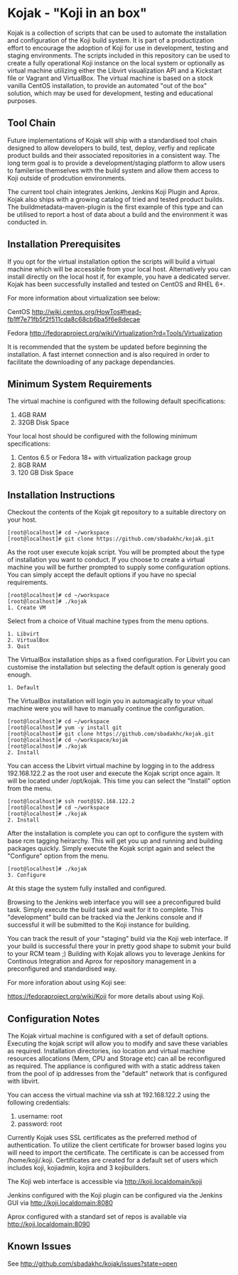 Kojak - "Koji in an box"
========================

Kojak is a collection of scripts that can be used to automate the installation and configuration of the Koji build system. It is part of a productization effort to encourage the adoption of Koji for use in development, testing and staging environments.  The scripts included in this repository can be used to create a fully operational Koji instance on the local system or optionally as virtual machine utilizing either the Libvirt visualization API and a Kickstart file or Vagrant and VirtualBox.  The virtual machine is based on a stock vanilla CentOS installation, to provide an automated "out of the box" solution, which may be used for development, testing and educational purposes.

Tool Chain
----------

Future implementations of Kojak will ship with a standardised tool chain designed to allow developers to build, test, deploy, verfiy and replicate product builds and their associated repositories in a consistent way.  The long term goal is to provide a development/staging platform to allow users to familerise themselves with the build system and allow them access to Koji outside of prodcution environments.   

The current tool chain integrates Jenkins, Jenkins Koji Plugin and Aprox.  Kojak also ships with a growing catalog of tried and tested product builds.  The buildmetadata-maven-plugin is the first example of this type and can be utilised to report a host of data about a build and the environment it was conducted in.

Installation Prerequisites
---------------------------

If you opt for the virtual installation option the scripts will build a virtual machine which will be accessible from your local host.  Alternatively you can install directly on the local host if, for example, you have a dedicated server.  Kojak has been successfully installed and tested on CentOS and RHEL 6+.

For more information about virtualization see below:

CentOS http://wiki.centos.org/HowTos#head-fb1ff7e71fb5f2f511cda8c68cb6ba5f6e8decae 

Fedora http://fedoraproject.org/wiki/Virtualization?rd=Tools/Virtualization

It is recommended that the system be updated before beginning the installation.  A fast internet connection and is also required in order to facilitate the downloading of any package dependancies.

Minimum System Requirements
--------------------------- 

The virtual machine is configured with the following default specifications:

1. 4GB RAM
2. 32GB Disk Space

Your local host should be configured with the following minimum specifications:

1. Centos 6.5 or Fedora 18+ with virtualization package group
2. 8GB RAM
3. 120 GB Disk Space 

Installation Instructions
------------------------

Checkout the contents of the Kojak git repository to a suitable directory on your host.
```
[root@localhost]# cd ~/workspace
[root@localhost]# git clone https://github.com/sbadakhc/kojak.git
```

As the root user execute kojak script.  You will be prompted about the type of installation you want to conduct.  If you choose to create a virtual machine you will be further prompted to supply some configuration options.  You can simply accept the default options if you have no special requirements.
```
[root@localhost]# cd ~/workspace
[root@localhost]# ./kojak
1. Create VM
```

Select from a choice of Vitual machine types from the menu options.
```
1. Libvirt
2. VirtualBox
3. Quit
```

The VirtualBox installation ships as a fixed configuration.
For Libvirt you can customise the installation but selecting the default option is generaly good enough.
```
1. Default
```

The VirtualBox installation will login you in automagically to your vitual machine were you will have to manually continue the configuration.
```
[root@localhost]# cd ~/workspace
[root@localhost]# yum -y install git
[root@localhost]# git clone https://github.com/sbadakhc/kojak.git
[root@localhost]# cd ~/workspace/kojak
[root@localhost]# ./kojak
2. Install
```

You can access the Libvirt virtual machine by logging in to the address 192.168.122.2 as the root user and execute the Kojak script once again.  It will be located under /opt/kojak.  This time you can select the "Install" option from the menu.
```
[root@localhost]# ssh root@192.168.122.2
[root@localhost]# cd ~/workspace
[root@localhost]# ./kojak
2. Install
```

After the installation is complete you can opt to configure the system with base rcm tagging heirarchy.  This will get you up and running and building packages quickly.  Simply execute the Kojak script again and select the "Configure" option from the menu.
```
[root@localhost]# ./kojak
3. Configure
```

At this stage the system fully installed and configured.  

Browsing to the Jenkins web interface you will see a preconfigured build task.  Simply execute the build task and wait for it to complete.  This "development" build can be tracked via the Jenkins console and if successful it will be submitted to the Koji instance for building.  

You can track the result of your "staging" build via the Koji web interface.  If your build is successful there your in pretty good shape to submit your build to your RCM team ;) Building with Kojak allows you to leverage Jenkins for Continous Integration and Aprox for repository management in a preconfigured and standardised way.

For more inforation about using Koji see:

https://fedoraproject.org/wiki/Koji for more details about using Koji.

Configuration Notes
-------------------
The Kojak virtual machine is configured with a set of default options.  Executing the kojak script will allow you to modify and save these variables as required.  Installation directories, iso location and virtual machine resources allocations (Mem, CPU and Storage etc) can all be reconfigured as required.  The appliance is configured with with a static address taken from the pool of ip addresses from the "default" network that is configured with libvirt.

You can access the virtual machine via ssh at 192.168.122.2 using the following credentials:

1. username: root
2. password: root

Currently Kojak uses SSL certificates as the preferred method of authentication.  To utilize the client certificate for browser based logins you will need to import the certificate.  The certificate is can be accessed from /home/koji/.koji.  Certificates are created for a default set of users which includes koji, kojiadmin, kojira and 3 kojibuilders.

The Koji web interface is accessible via http://koji.localdomain/koji

Jenkins configured with the Koji plugin can be configured via the Jenkins GUI via http://koji.localdomain:8080

Aprox configured with a standard set of repos is available via http://koji.localdomain:8090

Known Issues
------------

See http://github.com/sbadakhc/kojak/issues?state=open
